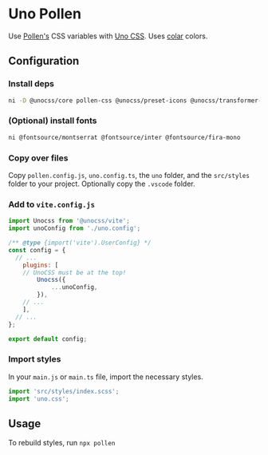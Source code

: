 # Uno Pollen

Use [Pollen's](pollen.style) CSS variables with [Uno CSS](https://github.com/unocss/unocss). Uses [colar](https://github.com/fchristant/colar) colors.


## Configuration

### Install deps

```sh
ni -D @unocss/core pollen-css @unocss/preset-icons @unocss/transformer-directives @unocss/vite sass @iconify/json
```

### (Optional) install fonts

```sh
ni @fontsource/montserrat @fontsource/inter @fontsource/fira-mono
```

### Copy over files

Copy `pollen.config.js`, `uno.config.ts`, the `uno` folder, and the `src/styles` folder to your project. Optionally copy the `.vscode` folder.

### Add to `vite.config.js`

```js
import Unocss from '@unocss/vite';
import unoConfig from './uno.config';

/** @type {import('vite').UserConfig} */
const config = {
  // ...
	plugins: [
    // UnoCSS must be at the top!
		Unocss({
			...unoConfig,
		}),
    // ...
	],
  // ...
};

export default config;
```

### Import styles

In your `main.js` or `main.ts` file, import the necessary styles.

```js
import 'src/styles/index.scss';
import 'uno.css';
```

## Usage

To rebuild styles, run `npx pollen`